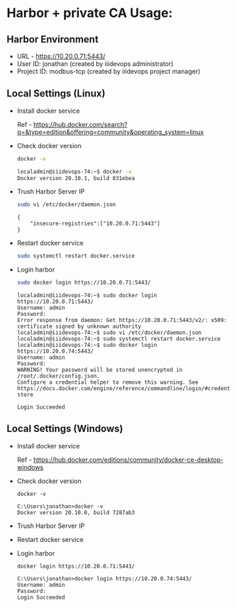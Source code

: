 # Harbor + private CA Usage:

## Harbor Environment
* URL - https://10.20.0.71:5443/
* User ID: jonathan (created by iiidevops administrator)
* Project ID: modbus-tcp (created by iiidevops project manager)

## Local Settings (Linux)
* Install docker service

  Ref - https://hub.docker.com/search?q=&type=edition&offering=community&operating_system=linux
* Check docker version
  ```bash
  docker -v
  ```

  ```bash
  localadmin@iiidevops-74:~$ docker -v
  Docker version 20.10.1, build 831ebea
  ```

* Trush Harbor Server IP
  ```bash
  sudo vi /etc/docker/daemon.json
  ```
  
  ```
  {
      "insecure-registries":["10.20.0.71:5443"]
  }
  ```
  
* Restart docker service
  ```bash 
  sudo systemctl restart docker.service
  ```
  
* Login harbor
  ```bash 
  sudo docker login https://10.20.0.71:5443/
  ```
 
  ```
  localadmin@iiidevops-74:~$ sudo docker login https://10.20.0.71:5443/
  Username: admin
  Password:
  Error response from daemon: Get https://10.20.0.71:5443/v2/: x509: certificate signed by unknown authority
  localadmin@iiidevops-74:~$ sudo vi /etc/docker/daemon.json
  localadmin@iiidevops-74:~$ sudo systemctl restart docker.service
  localadmin@iiidevops-74:~$ sudo docker login https://10.20.0.74:5443/
  Username: admin
  Password:
  WARNING! Your password will be stored unencrypted in /root/.docker/config.json.
  Configure a credential helper to remove this warning. See
  https://docs.docker.com/engine/reference/commandline/login/#credentials-store
 
  Login Succeeded
  ```

## Local Settings (Windows)
* Install docker service

  Ref - https://hub.docker.com/editions/community/docker-ce-desktop-windows
* Check docker version
  ```dos
  docker -v
  ```

  ```dos
  C:\Users\jonathan>docker -v
  Docker version 20.10.0, build 7287ab3
  ```

* Trush Harbor Server IP
  
* Restart docker service
  
* Login harbor
  ```dos
  docker login https://10.20.0.71:5443/
  ```
 
  ```
  C:\Users\jonathan>docker login https://10.20.0.74:5443/
  Username: admin
  Password:
  Login Succeeded
  ```
